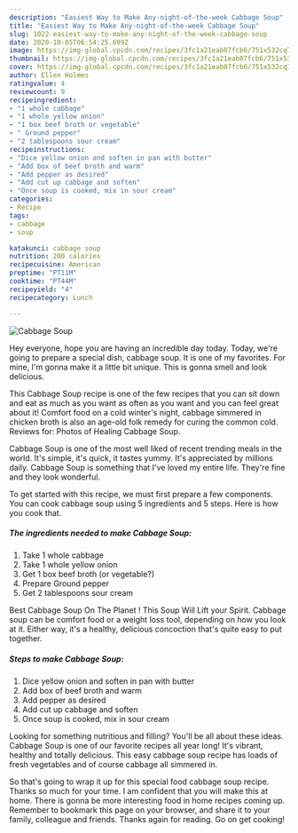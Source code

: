 ```yaml
---
description: "Easiest Way to Make Any-night-of-the-week Cabbage Soup"
title: "Easiest Way to Make Any-night-of-the-week Cabbage Soup"
slug: 1022-easiest-way-to-make-any-night-of-the-week-cabbage-soup
date: 2020-10-05T06:54:25.699Z
image: https://img-global.cpcdn.com/recipes/3fc1a21eab07fcb6/751x532cq70/cabbage-soup-recipe-main-photo.jpg
thumbnail: https://img-global.cpcdn.com/recipes/3fc1a21eab07fcb6/751x532cq70/cabbage-soup-recipe-main-photo.jpg
cover: https://img-global.cpcdn.com/recipes/3fc1a21eab07fcb6/751x532cq70/cabbage-soup-recipe-main-photo.jpg
author: Ellen Holmes
ratingvalue: 4
reviewcount: 9
recipeingredient:
- "1 whole cabbage"
- "1 whole yellow onion"
- "1 box beef broth or vegetable"
- " Ground pepper"
- "2 tablespoons sour cream"
recipeinstructions:
- "Dice yellow onion and soften in pan with butter"
- "Add box of beef broth and warm"
- "Add pepper as desired"
- "Add cut up cabbage and soften"
- "Once soup is cooked, mix in sour cream"
categories:
- Recipe
tags:
- cabbage
- soup

katakunci: cabbage soup 
nutrition: 200 calories
recipecuisine: American
preptime: "PT11M"
cooktime: "PT44M"
recipeyield: "4"
recipecategory: Lunch

---
```



![Cabbage Soup](https://img-global.cpcdn.com/recipes/3fc1a21eab07fcb6/751x532cq70/cabbage-soup-recipe-main-photo.jpg)

Hey everyone, hope you are having an incredible day today. Today, we're going to prepare a special dish, cabbage soup. It is one of my favorites. For mine, I'm gonna make it a little bit unique. This is gonna smell and look delicious.

This Cabbage Soup recipe is one of the few recipes that you can sit down and eat as much as you want as often as you want and you can feel great about it! Comfort food on a cold winter&#39;s night, cabbage simmered in chicken broth is also an age-old folk remedy for curing the common cold. Reviews for: Photos of Healing Cabbage Soup.

Cabbage Soup is one of the most well liked of recent trending meals in the world. It's simple, it's quick, it tastes yummy. It's appreciated by millions daily. Cabbage Soup is something that I've loved my entire life. They're fine and they look wonderful.


To get started with this recipe, we must first prepare a few components. You can cook cabbage soup using 5 ingredients and 5 steps. Here is how you cook that.

<!--inarticleads1-->

##### The ingredients needed to make Cabbage Soup:

1. Take 1 whole cabbage
1. Take 1 whole yellow onion
1. Get 1 box beef broth (or vegetable?)
1. Prepare  Ground pepper
1. Get 2 tablespoons sour cream


Best Cabbage Soup On The Planet ! This Soup Will Lift your Spirit. Cabbage soup can be comfort food or a weight loss tool, depending on how you look at it. Either way, it&#39;s a healthy, delicious concoction that&#39;s quite easy to put together. 

<!--inarticleads2-->

##### Steps to make Cabbage Soup:

1. Dice yellow onion and soften in pan with butter
1. Add box of beef broth and warm
1. Add pepper as desired
1. Add cut up cabbage and soften
1. Once soup is cooked, mix in sour cream


Looking for something nutritious and filling? You&#39;ll be all about these ideas. Cabbage Soup is one of our favorite recipes all year long! It&#39;s vibrant, healthy and totally delicious. This easy cabbage soup recipe has loads of fresh vegetables and of course cabbage all simmered in. 

So that's going to wrap it up for this special food cabbage soup recipe. Thanks so much for your time. I am confident that you will make this at home. There is gonna be more interesting food in home recipes coming up. Remember to bookmark this page on your browser, and share it to your family, colleague and friends. Thanks again for reading. Go on get cooking!
